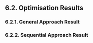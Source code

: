 ## 6.2. Optimisation Results

### 6.2.1. General Approach Result

### 6.2.2. Sequential Approach Result
